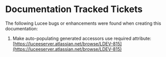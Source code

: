 # Documentation Tracked Tickets

The following Lucee bugs or enhancements were found when creating this documentation:

1. Make auto-populating generated accessors use required attribute: [https://luceeserver.atlassian.net/browse/LDEV-815](https://luceeserver.atlassian.net/browse/LDEV-815)